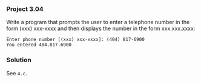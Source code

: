 ### Project 3.04
Write a program that prompts the user to enter a telephone number in the form
(xxx) xxx-xxxx and then displays the number in the form xxx.xxx.xxxx:

```
Enter phone number [(xxx) xxx-xxxx]: (404) 817-6900
You entered 404.817.6900
```

### Solution
See `4.c`.
